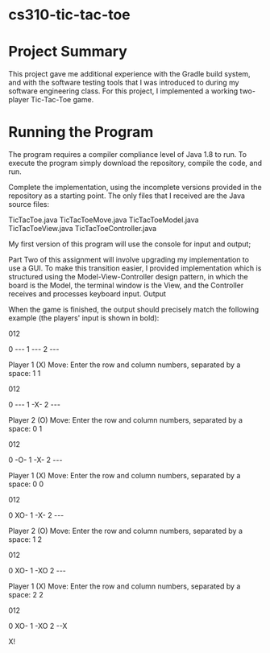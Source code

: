 # cs310-tic-tac-toe
# Project Summary
This project gave me additional experience with the Gradle build system, and with the software testing tools that I was introduced to during my software engineering class. For this project, I implemented a working two-player Tic-Tac-Toe game.
# Running the Program
The program requires a compiler compliance level of Java 1.8 to run.
To execute the program simply download the repository, compile the code, and run.

Complete the implementation, using the incomplete versions provided in the repository as a starting point. The only files that I received are the Java source files:

TicTacToe.java TicTacToeMove.java TicTacToeModel.java TicTacToeView.java TicTacToeController.java

My first version of this program will use the console for input and output;

Part Two of this assignment will involve upgrading my implementation to use a GUI. To make this transition easier, I provided implementation which is structured using the Model-View-Controller design pattern, in which the board is the Model, the terminal window is the View, and the Controller receives and processes keyboard input.
Output

When the game is finished, the output should precisely match the following example (the players' input is shown in bold):

012

0 --- 1 --- 2 ---

Player 1 (X) Move: Enter the row and column numbers, separated by a space: 1 1

012

0 --- 1 -X- 2 ---

Player 2 (O) Move: Enter the row and column numbers, separated by a space: 0 1

012

0 -O- 1 -X- 2 ---

Player 1 (X) Move: Enter the row and column numbers, separated by a space: 0 0

012

0 XO- 1 -X- 2 ---

Player 2 (O) Move: Enter the row and column numbers, separated by a space: 1 2

012

0 XO- 1 -XO 2 ---

Player 1 (X) Move: Enter the row and column numbers, separated by a space: 2 2

012

0 XO- 1 -XO 2 --X

X!
